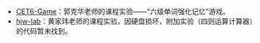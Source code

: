 - [CET6-Game](/java/CET6-Game/)：郭克华老师的课程实验——“六级单词强化记忆”游戏。
- [hjw-lab](/java/hjw-lab/)：黄家玮老师的课程实验，因硬盘损坏，附加实验（四则运算计算器）的代码暂未找到。